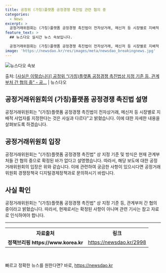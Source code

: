 ```yaml
---
title: 공정위 (가칭)플랫폼 공정경쟁 촉진법 관련 협의 중
categories:
  - News
excerpt: >
  공정거래위원회는 (가칭)플랫폼 공정경쟁 촉진법이 전자상거래, 메신저 등 시장별로 지배적 사업자를 지정한다는 …
feature_text: >
  ## 뉴스다오 실시간 뉴스 속보입니다.

  공정거래위원회는 (가칭)플랫폼 공정경쟁 촉진법이 전자상거래, 메신저 등 시장별로 지배적 사업자를 지정한다는 …
image: 'https://newsdao.kr/res/images/meta/newsdao_breakingnews.jpg'
---
```


![뉴스다오 속보](https://newsdao.kr/res/images/meta/newsdao_breakingnews.jpg)

<p>출처: <a href="https://newsdao.kr/2998" rel="dofollow">[사실은 이렇습니다] 공정위 “(가칭)플랫폼 공정경쟁 촉진법상 지정 기준 등, 관계부처 간 협의 중” - 공…</a> | 뉴스다오</p>

<h2>공정거래위원회의 (가칭)플랫폼 공정경쟁 촉진법 설명</h2>

<p data-ke-size="size16">공정거래위원회는 "(가칭)플랫폼 공정경쟁 촉진법이 전자상거래, 메신저 등 시장별로 지배적 사업자를 지정한다는 것은 사실과 다르다"고 밝혔습니다. 이에 대한 자세한 내용을 살펴보도록 하겠습니다.</p>

<h2 data-ke-size="size26">공정거래위원회 입장</h2>

<p data-ke-size="size16">공정거래위원회는 "(가칭)플랫폼 공정경쟁 촉진법" 상 지정 기준 및 방식은 현재 관계부처들 간 협의 중으로 확정된 바가 없다고 설명했습니다. 따라서, 해당 보도에 대한 공정거래위원회의 입장은 위와 같습니다. 이에 관련하여 궁금한 사항이 있으시다면 공정거래위원회 경쟁정책국 디지털경제정책과로 문의하시기 바랍니다.</p>

<h2 data-ke-size="size26">사실 확인</h2>

<p data-ke-size="size16">공정거래위원회는 "(가칭)플랫폼 공정경쟁 촉진법" 상 지정 기준 등, 관계부처 간 협의 중이라고 밝혔습니다. 따라서, 현재로서는 확정된 사항이 아니며 관련 기사는 참고 자료로 인식하여야 합니다.</p>

<hr data-ke-size="size16">

<table>
	<tr>
		<th><b>자료출처</b></th>
		<th><b>링크</b></th>
	</tr>
	<tr>
		<td style="text-align: center; height: 17px;"><b>정책브리핑 https://www.korea.kr</b></td>
		<td style="text-align: center; height: 17px;"><a href="https://newsdao.kr/2998" target="_blank">https://newsdao.kr/2998</a></td>
	</tr>
</table>

<p data-ke-size="size16">&nbsp;</p> 

빠르고 정확한 뉴스를 원한다면? 바로, <a href="https://newsdao.kr" rel="dofollow">https://newsdao.kr</a>


    
